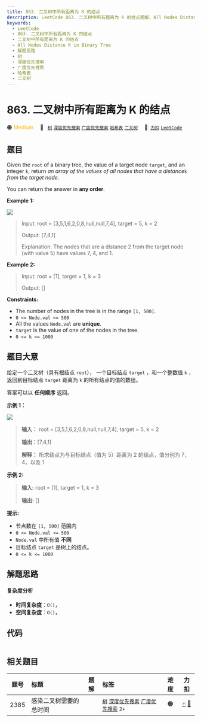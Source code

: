 ```yaml
---
title: 863. 二叉树中所有距离为 K 的结点
description: LeetCode 863. 二叉树中所有距离为 K 的结点题解，All Nodes Distance K in Binary Tree，包含解题思路、复杂度分析以及完整的 JavaScript 代码实现。
keywords:
  - LeetCode
  - 863. 二叉树中所有距离为 K 的结点
  - 二叉树中所有距离为 K 的结点
  - All Nodes Distance K in Binary Tree
  - 解题思路
  - 树
  - 深度优先搜索
  - 广度优先搜索
  - 哈希表
  - 二叉树
---
```


# 863. 二叉树中所有距离为 K 的结点

🟠 <font color=#ffb800>Medium</font>&emsp; 🔖&ensp; [`树`](/tag/tree.md) [`深度优先搜索`](/tag/depth-first-search.md) [`广度优先搜索`](/tag/breadth-first-search.md) [`哈希表`](/tag/hash-table.md) [`二叉树`](/tag/binary-tree.md)&emsp; 🔗&ensp;[`力扣`](https://leetcode.cn/problems/all-nodes-distance-k-in-binary-tree) [`LeetCode`](https://leetcode.com/problems/all-nodes-distance-k-in-binary-tree)

## 题目

Given the `root` of a binary tree, the value of a target node `target`, and an
integer `k`, return _an array of the values of all nodes that have a
distance_`k` _from the target node._

You can return the answer in **any order**.



**Example 1:**

![](https://s3-lc-upload.s3.amazonaws.com/uploads/2018/06/28/sketch0.png)

> Input: root = [3,5,1,6,2,0,8,null,null,7,4], target = 5, k = 2
> 
> Output: [7,4,1]
> 
> Explanation: The nodes that are a distance 2 from the target node (with value 5) have values 7, 4, and 1.

**Example 2:**

> Input: root = [1], target = 1, k = 3
> 
> Output: []

**Constraints:**

  * The number of nodes in the tree is in the range `[1, 500]`.
  * `0 <= Node.val <= 500`
  * All the values `Node.val` are **unique**.
  * `target` is the value of one of the nodes in the tree.
  * `0 <= k <= 1000`


## 题目大意

给定一个二叉树（具有根结点 `root`）， 一个目标结点 `target` ，和一个整数值 `k` ，返回到目标结点 `target` 距离为 `k`
的所有结点的值的数组。

答案可以以 **任何顺序** 返回。



**示例 1：**

![](https://s3-lc-upload.s3.amazonaws.com/uploads/2018/06/28/sketch0.png)

> 
> 
> 
> 
> 
> **输入：** root = [3,5,1,6,2,0,8,null,null,7,4], target = 5, k = 2
> 
> **输出：**[7,4,1]
> 
> **解释：** 所求结点为与目标结点（值为 5）距离为 2 的结点，值分别为 7，4，以及 1
> 
> 

**示例 2:**

> 
> 
> 
> 
> 
> **输入:** root = [1], target = 1, k = 3
> 
> **输出:** []
> 
> 



**提示:**

  * 节点数在 `[1, 500]` 范围内
  * `0 <= Node.val <= 500`
  * `Node.val` 中所有值 **不同**
  * 目标结点 `target` 是树上的结点。
  * `0 <= k <= 1000`




## 解题思路

#### 复杂度分析

- **时间复杂度**：`O()`，
- **空间复杂度**：`O()`，

## 代码

```javascript

```

## 相关题目

<!-- prettier-ignore -->
| 题号 | 标题 | 题解 | 标签 | 难度 | 力扣 |
| :------: | :------ | :------: | :------ | :------: | :------: |
| 2385 | 感染二叉树需要的总时间 |  |  [`树`](/tag/tree.md) [`深度优先搜索`](/tag/depth-first-search.md) [`广度优先搜索`](/tag/breadth-first-search.md) `2+` | 🟠 | [🀄️](https://leetcode.cn/problems/amount-of-time-for-binary-tree-to-be-infected) [🔗](https://leetcode.com/problems/amount-of-time-for-binary-tree-to-be-infected) |
